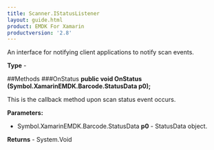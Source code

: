 ```yaml
---
title: Scanner.IStatusListener
layout: guide.html
product: EMDK For Xamarin
productversion: '2.8'
---
```

An interface for notifying client applications to notify scan events.

**Type** - 

##Methods
###OnStatus
**public void OnStatus (Symbol.XamarinEMDK.Barcode.StatusData p0);**

This is the callback method upon scan status event occurs.

**Parameters:** 

* Symbol.XamarinEMDK.Barcode.StatusData **p0** - StatusData object.

**Returns** - System.Void



















